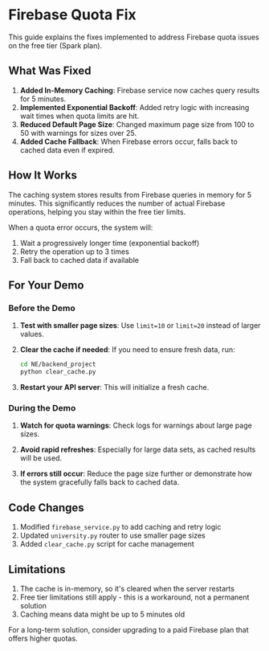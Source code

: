 # Firebase Quota Fix

This guide explains the fixes implemented to address Firebase quota issues on the free tier (Spark plan).

## What Was Fixed

1. **Added In-Memory Caching**: Firebase service now caches query results for 5 minutes.
2. **Implemented Exponential Backoff**: Added retry logic with increasing wait times when quota limits are hit.
3. **Reduced Default Page Size**: Changed maximum page size from 100 to 50 with warnings for sizes over 25.
4. **Added Cache Fallback**: When Firebase errors occur, falls back to cached data even if expired.

## How It Works

The caching system stores results from Firebase queries in memory for 5 minutes. This significantly reduces the number of actual Firebase operations, helping you stay within the free tier limits.

When a quota error occurs, the system will:
1. Wait a progressively longer time (exponential backoff)
2. Retry the operation up to 3 times
3. Fall back to cached data if available

## For Your Demo

### Before the Demo

1. **Test with smaller page sizes**: Use `limit=10` or `limit=20` instead of larger values.

2. **Clear the cache if needed**: If you need to ensure fresh data, run:
   ```bash
   cd NE/backend_project
   python clear_cache.py
   ```

3. **Restart your API server**: This will initialize a fresh cache.

### During the Demo

1. **Watch for quota warnings**: Check logs for warnings about large page sizes.

2. **Avoid rapid refreshes**: Especially for large data sets, as cached results will be used.

3. **If errors still occur**: Reduce the page size further or demonstrate how the system gracefully falls back to cached data.

## Code Changes

1. Modified `firebase_service.py` to add caching and retry logic
2. Updated `university.py` router to use smaller page sizes
3. Added `clear_cache.py` script for cache management

## Limitations

1. The cache is in-memory, so it's cleared when the server restarts
2. Free tier limitations still apply - this is a workaround, not a permanent solution
3. Caching means data might be up to 5 minutes old

For a long-term solution, consider upgrading to a paid Firebase plan that offers higher quotas. 